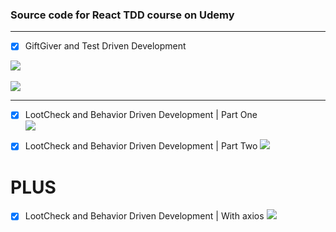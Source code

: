 ### Source code for React TDD course on Udemy


---
- [x] GiftGiver and Test Driven Development<br />

![](https://i.imgur.com/XaKygKf.gif)<br /><br />
![](https://i.imgur.com/Co0ErSOl.png)<br />

---
- [x] LootCheck and Behavior Driven Development | Part One<br />
![](https://i.imgur.com/Jy7Qp4Sl.png)<br />


- [x] LootCheck and Behavior Driven Development | Part Two
![](https://i.imgur.com/j0G9Pnfl.png)<br />

# PLUS

- [x] LootCheck and Behavior Driven Development | With axios
![](https://i.imgur.com/XfFhCXLl.png)<br />